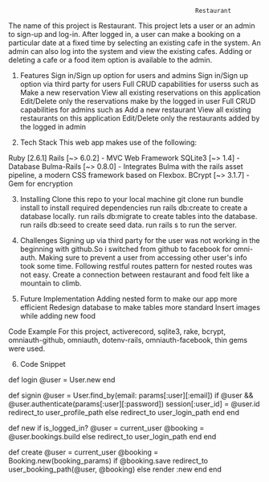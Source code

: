                                                         Restaurant
The name of this project is Restaurant. This project lets a user or an admin to sign-up and log-in. After logged in, a user can make a booking on a particular date at a fixed time by selecting an existing cafe in the system. An admin can also log into the system and view the existing cafes. Adding or deleting a cafe or a food item option is available to the admin.
                               
1. Features
Sign in/Sign up option for users and admins
Sign in/Sign up option via third party for users
Full CRUD capabilities for userss such as
Make a new reservation
View all existing reservations on this application
Edit/Delete only the reservations make by the logged in user
Full CRUD capabilities for admins such as
Add a new restaurant
View all existing restaurants on this application
Edit/Delete only the restaurants added by the logged in admin

2. Tech Stack
This web app makes use of the following:

Ruby [2.6.1]
Rails [~> 6.0.2] - MVC Web Framework
SQLite3 [~> 1.4] - Database
Bulma-Rails [~> 0.8.0] - Integrates Bulma with the rails asset pipeline, a modern CSS framework based on Flexbox.
BCrypt [~> 3.1.7] - Gem for encryption

3. Installing
Clone this repo to your local machine git clone <this-repo-url>
run bundle install to install required dependencies
run rails db:create to create a database locally.
run rails db:migrate to create tables into the database.
run rails db:seed to create seed data.
run rails s to run the server.
        
4. Challenges
Signing up via third party for the user was not working in the beginning with github.So i switched from github to facebook for omni-auth.
Making sure to prevent a user from accessing other user's info took some time.
Following restful routes pattern for nested routes was not easy.
Create a connection between restaurant and food felt like a mountain to climb.



5. Future Implementation
Adding nested form to make our app more efficient
Redesign database to make tables more standard
Insert images while adding new food

Code Example For this project, activerecord, sqlite3, rake, bcrypt, omniauth-github, omniauth, dotenv-rails, omniauth-facebook, thin gems were used.

6. Code Snippet

def login
 @user = User.new 
end 

def signin
 @user = User.find_by(email: params[:user][:email])
  if @user && @user.authenticate(params[:user][:password])
   session[:user_id] = @user.id
   redirect_to user_profile_path
  else 
   redirect_to user_login_path 
  end 
end 

def new 
 if is_logged_in?
  @user = current_user 
  @booking = @user.bookings.build
 else 
  redirect_to user_login_path 
 end 
end 

def create
 @user = current_user 
 @booking = Booking.new(booking_params)
 if @booking.save
  redirect_to user_booking_path(@user, @booking)
 else
  render :new
 end
end



